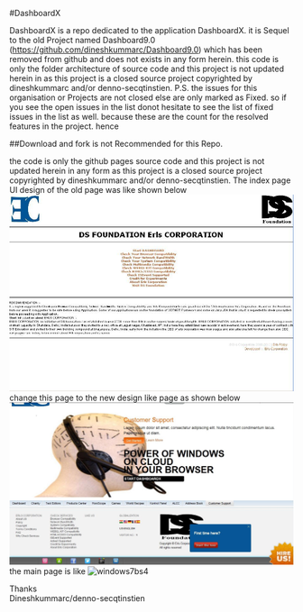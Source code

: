 #DashboardX

DashboardX is a repo dedicated to the application DashboardX. it is Sequel to the old Project named Dashboard9.0 (https://github.com/dineshkummarc/Dashboard9.0) which has been removed from github and does not exists in any form herein. this code is only the folder architecture of source code and this project is not updated herein in as this project is a closed source project copyrighted by dineshkummarc and/or denno-secqtinstien. P.S. the issues for this organisation or Projects are not closed else are only marked as Fixed. so if you see the open issues in the list donot hesitate to see the list of fixed issues in the list as well. because these are the count for the resolved features in the project. hence

##Download and fork is not Recommended for this Repo.

the code is only the github pages source code and this project is not updated herein in any form as this project is a closed source project copyrighted by dineshkummarc and/or denno-secqtinstien.
The index page UI design of  the old page was like shown below
![EC OLD PAGE](https://github.com/Dashboard-X/Dashboardx-index/raw/master/screenshots/old-page.jpg)
change this page to the new design like page as shown below
![EC OLD PAGE](https://github.com/Dashboard-X/Dashboardx-index/raw/master/screenshots/ec-new-26-july-2013.jpg)
the main page is like
![windows7bs4](https://f.cloud.github.com/assets/2188914/175913/b2bad12e-7b60-11e2-802c-50009667c59b.png)

Thanks<br/>
Dineshkummarc/denno-secqtinstien
